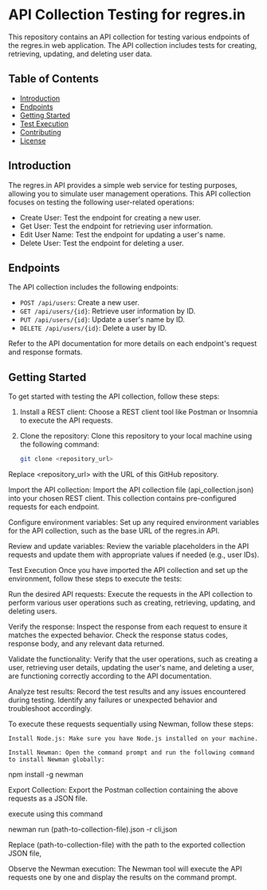 # API Collection Testing for regres.in

This repository contains an API collection for testing various endpoints of the regres.in web application. The API collection includes tests for creating, retrieving, updating, and deleting user data.

## Table of Contents

- [Introduction](#introduction)
- [Endpoints](#endpoints)
- [Getting Started](#getting-started)
- [Test Execution](#test-execution)
- [Contributing](#contributing)
- [License](#license)

## Introduction

The regres.in API provides a simple web service for testing purposes, allowing you to simulate user management operations. This API collection focuses on testing the following user-related operations:

- Create User: Test the endpoint for creating a new user.
- Get User: Test the endpoint for retrieving user information.
- Edit User Name: Test the endpoint for updating a user's name.
- Delete User: Test the endpoint for deleting a user.

## Endpoints

The API collection includes the following endpoints:

- `POST /api/users`: Create a new user.
- `GET /api/users/{id}`: Retrieve user information by ID.
- `PUT /api/users/{id}`: Update a user's name by ID.
- `DELETE /api/users/{id}`: Delete a user by ID.

Refer to the API documentation for more details on each endpoint's request and response formats.

## Getting Started

To get started with testing the API collection, follow these steps:

1. Install a REST client: Choose a REST client tool like Postman or Insomnia to execute the API requests.

2. Clone the repository: Clone this repository to your local machine using the following command:

   ```bash
   git clone <repository_url>
Replace <repository_url> with the URL of this GitHub repository.

Import the API collection: Import the API collection file (api_collection.json) into your chosen REST client. This collection contains pre-configured requests for each endpoint.

Configure environment variables: Set up any required environment variables for the API collection, such as the base URL of the regres.in API.

Review and update variables: Review the variable placeholders in the API requests and update them with appropriate values if needed (e.g., user IDs).

Test Execution
Once you have imported the API collection and set up the environment, follow these steps to execute the tests:

Run the desired API requests: Execute the requests in the API collection to perform various user operations such as creating, retrieving, updating, and deleting users.

Verify the response: Inspect the response from each request to ensure it matches the expected behavior. Check the response status codes, response body, and any relevant data returned.

Validate the functionality: Verify that the user operations, such as creating a user, retrieving user details, updating the user's name, and deleting a user, are functioning correctly according to the API documentation.

Analyze test results: Record the test results and any issues encountered during testing. Identify any failures or unexpected behavior and troubleshoot accordingly.

To execute these requests sequentially using Newman, follow these steps:

    Install Node.js: Make sure you have Node.js installed on your machine.

    Install Newman: Open the command prompt and run the following command to install Newman globally:

npm install -g newman

Export Collection: Export the Postman collection containing the above requests as a JSON file.

execute using this command

newman run (path-to-collection-file).json -r cli,json

Replace (path-to-collection-file) with the path to the exported collection JSON file, 

Observe the Newman execution: The Newman tool will execute the API requests one by one and display the results on the command prompt.

